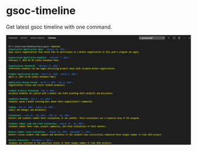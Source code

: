 # gsoc-timeline
Get latest gsoc timeline with one command.

![demo](https://github.com/Marvin9/gsoc-timeline/blob/master/demo.png)
